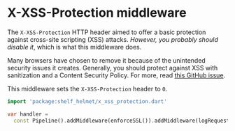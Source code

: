 # X-XSS-Protection middleware

The `X-XSS-Protection` HTTP header aimed to offer a basic protection against cross-site scripting (XSS) attacks. _However, you probably should disable it_, which is what this middleware does.

Many browsers have chosen to remove it because of the unintended security issues it creates. Generally, you should protect against XSS with sanitization and a Content Security Policy. For more, read [this GitHub issue](https://github.com/helmetjs/helmet/issues/230).

This middleware sets the `X-XSS-Protection` header to `0`.

```dart
import 'package:shelf_helmet/x_xss_protection.dart'

var handler =
  const Pipeline().addMiddleware(enforceSSL()).addMiddleware(logRequests()).addHandler(_echoRequest);
```
